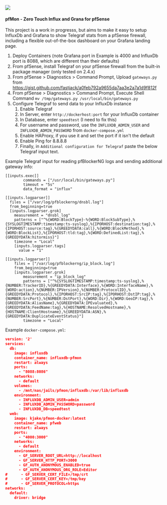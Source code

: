 ![](https://i.imgur.com/g9usDqJ.png)

#### pfMon - Zero Touch Influx and Grana for pfSense

This project is a work in progresss, but aims to make it easy to setup InfluxDb and Grafana to show Telegraf stats from a pfSense firewall, including a flexible out-of-the-box dashboard on your Grafana landing page.

1. Deploy Containers (note Grafana port in Example is 4000 and InfluxDb port is 8088, which are different than their defaults)
1. From pfSense, install Telegraf on your pfSense firewall from the built-in package manager (only tested on 2.4.x)
1. From pfSense > Diagnostics > Command Prompt, Upload `gateways.py` from https://gist.github.com/fastjack/a0feb792a9655da7aa3e2a7a1d9f812f
1. From pfSense > Diagnostics > Command Prompt, Execute Shell Command `mv /tmp/gateways.py /usr/local/bin/gateways.py`
1. Configure Telegraf to send data to your InfluxDb instance
   1. Enable Telegraf
   1. In Server, enter `http://dockerhost:port` for your InfluxDb container 
   1. In Database, enter `speedtest` (I need to fix this)
   1. For username and password, use the `INFLUXDB_ADMIN_USER` and `INFLUXDB_ADMIN_PASSWORD` from `docker-compose.yml`
   1. Enable HAProxy, if you use it and set the port if it isn't the default
   1. Enable Ping for 8.8.8.8
   1. Finally, in `Additional configuration for Telegraf` paste the below Telegraf input text.


Example Telegraf input for reading pfBlockerNG logs and sending additional gateway info:
```
[[inputs.exec]]
        commands = ["/usr/local/bin/gateways.py"]
        timeout = "5s"
        data_format = "influx"

[[inputs.logparser]]
  files = ["/var/log/pfblockerng/dnsbl.log"]
  from_beginning=true
  [inputs.logparser.grok]
    measurement = "dnsbl_log"
    patterns = ["^%{WORD:BlockType}-%{WORD:BlockSubType},%{SYSLOGTIMESTAMP:timestamp:ts-syslog},%{IPORHOST:destination:tag},%{IPORHOST:source:tag},%{GREEDYDATA:call},%{WORD:BlockMethod},%{WORD:BlockList},%{IPORHOST:tld:tag},%{WORD:DefinedList:tag},%{GREEDYDATA:hitormiss}"]
    timezone = "Local"
    [inputs.logparser.tags]
      value = "1"

[[inputs.logparser]]
    files = ["/var/log/pfblockerng/ip_block.log"]
    from_beginning=true
    [inputs.logparser.grok]
        measurement = "ip_block_log"
        patterns = ["^%{SYSLOGTIMESTAMP:timestamp:ts-syslog},%{NUMBER:TrackerID},%{GREEDYDATA:Interface},%{WORD:InterfaceName},%{WORD:action},%{NUMBER:IPVersion},%{NUMBER:ProtocolID},%{GREEDYDATA:Protocol},%{IPORHOST:SrcIP:tag},%{IPORHOST:DstIP:tag},%{NUMBER:SrcPort},%{NUMBER:DstPort},%{WORD:Dir},%{WORD:GeoIP:tag},%{GREEDYDATA:AliasName},%{GREEDYDATA:IPEvaluated},%{GREEDYDATA:FeedName:tag},%{HOSTNAME:ResolvedHostname},%{HOSTNAME:ClientHostname},%{GREEDYDATA:ASN},%{GREEDYDATA:DuplicateEventStatus}"]
        timezone = "Local"
```


Example `docker-compose.yml`:
```json
version: '2'
services:
  db:
    image: influxdb
    container_name: influxdb-pfmon
    restart: always
    ports:
      - "8088:8086"
    networks:
      - default
    volumes:
      - /mnt/nas/jails/pfmon/influxdb:/var/lib/influxdb
    environment:
      - INFLUXDB_ADMIN_USER=admin
      - INFLUXDB_ADMIN_PASSWORD=password
      - INFLUXDB_DB=speedtest
  web:
    image: kjake/pfmon-docker:latest
    container_name: pfweb
    restart: always
    ports:
      - "4000:3000"
    networks:
      - default
    environment:
      - GF_SERVER_ROOT_URL=http://localhost
      - GF_SERVER_HTTP_PORT=3000
      - GF_AUTH_ANONYMOUS_ENABLED=true
      - GF_AUTH_ANONYMOUS_ORG_ROLE=Editor
#      - GF_SERVER_CERT_FILE=/tmp/crt
#      - GF_SERVER_CERT_KEY=/tmp/key
#      - GF_SERVER_PROTOCOL=https
networks:
  default:
    driver: bridge
```
